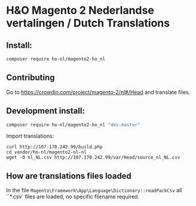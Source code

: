 # H&O Magento 2 Nederlandse vertalingen / Dutch Translations

## Install:
```BASH
composer require ho-nl/magento2-ho_nl
```

## Contributing
Go to https://crowdin.com/project/magento-2/nl#/Head and translate files.

## Development install:
```BASH
composer require ho-nl/magento2-ho_nl "dev-master"
```



Import translations:
```
curl http://107.170.242.99/build.php
cd vendor/ho-nl/magento2-nl-nl
wget -O nl_NL.csv http://107.170.242.99/var/Head/source_nl_NL.csv
```

## How are translations files loaded

In the file `Magento\Framework\App\Language\Dictionary::readPackCsv` all ``*.csv` files are loaded, no specific filename
required.
